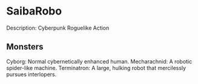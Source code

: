 # SaibaRobo
Description: Cyberpunk Roguelike Action

## Monsters
Cyborg: Normal cybernetically enhanced human.
Mecharachnid: A robotic spider-like machine.
Terminatron: A large, hulking robot that mercilessly pursues interlopers.